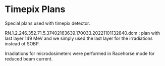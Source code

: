 # Timepix Plans

Special plans used with timepix detector.

RN.1.2.246.352.71.5.37402163639.170033.20221101132840.dcm : plan with last layer 149 MeV and we simply used the last layer for the irradiations instead of SOBP.

Irradiations for microdosimeters were performed in Racehorse mode for reduced beam current.
